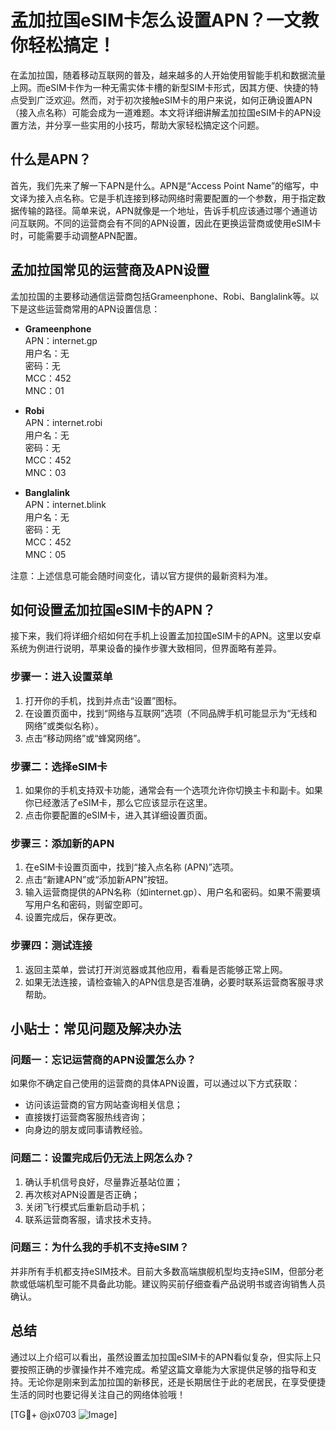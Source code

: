 # 孟加拉国eSIM卡怎么设置APN？一文教你轻松搞定！

在孟加拉国，随着移动互联网的普及，越来越多的人开始使用智能手机和数据流量上网。而eSIM卡作为一种无需实体卡槽的新型SIM卡形式，因其方便、快捷的特点受到广泛欢迎。然而，对于初次接触eSIM卡的用户来说，如何正确设置APN（接入点名称）可能会成为一道难题。本文将详细讲解孟加拉国eSIM卡的APN设置方法，并分享一些实用的小技巧，帮助大家轻松搞定这个问题。

## 什么是APN？

首先，我们先来了解一下APN是什么。APN是“Access Point Name”的缩写，中文译为接入点名称。它是手机连接到移动网络时需要配置的一个参数，用于指定数据传输的路径。简单来说，APN就像是一个地址，告诉手机应该通过哪个通道访问互联网。不同的运营商会有不同的APN设置，因此在更换运营商或使用eSIM卡时，可能需要手动调整APN配置。

## 孟加拉国常见的运营商及APN设置

孟加拉国的主要移动通信运营商包括Grameenphone、Robi、Banglalink等。以下是这些运营商常用的APN设置信息：

- **Grameenphone**  
  APN：internet.gp  
  用户名：无  
  密码：无  
  MCC：452  
  MNC：01  

- **Robi**  
  APN：internet.robi  
  用户名：无  
  密码：无  
  MCC：452  
  MNC：03  

- **Banglalink**  
  APN：internet.blink  
  用户名：无  
  密码：无  
  MCC：452  
  MNC：05  

注意：上述信息可能会随时间变化，请以官方提供的最新资料为准。

## 如何设置孟加拉国eSIM卡的APN？

接下来，我们将详细介绍如何在手机上设置孟加拉国eSIM卡的APN。这里以安卓系统为例进行说明，苹果设备的操作步骤大致相同，但界面略有差异。

### 步骤一：进入设置菜单

1. 打开你的手机，找到并点击“设置”图标。
2. 在设置页面中，找到“网络与互联网”选项（不同品牌手机可能显示为“无线和网络”或类似名称）。
3. 点击“移动网络”或“蜂窝网络”。

### 步骤二：选择eSIM卡

1. 如果你的手机支持双卡功能，通常会有一个选项允许你切换主卡和副卡。如果你已经激活了eSIM卡，那么它应该显示在这里。
2. 点击你要配置的eSIM卡，进入其详细设置页面。

### 步骤三：添加新的APN

1. 在eSIM卡设置页面中，找到“接入点名称 (APN)”选项。
2. 点击“新建APN”或“添加新APN”按钮。
3. 输入运营商提供的APN名称（如internet.gp）、用户名和密码。如果不需要填写用户名和密码，则留空即可。
4. 设置完成后，保存更改。

### 步骤四：测试连接

1. 返回主菜单，尝试打开浏览器或其他应用，看看是否能够正常上网。
2. 如果无法连接，请检查输入的APN信息是否准确，必要时联系运营商客服寻求帮助。

## 小贴士：常见问题及解决办法

### 问题一：忘记运营商的APN设置怎么办？

如果你不确定自己使用的运营商的具体APN设置，可以通过以下方式获取：
- 访问该运营商的官方网站查询相关信息；
- 直接拨打运营商客服热线咨询；
- 向身边的朋友或同事请教经验。

### 问题二：设置完成后仍无法上网怎么办？

1. 确认手机信号良好，尽量靠近基站位置；
2. 再次核对APN设置是否正确；
3. 关闭飞行模式后重新启动手机；
4. 联系运营商客服，请求技术支持。

### 问题三：为什么我的手机不支持eSIM？

并非所有手机都支持eSIM技术。目前大多数高端旗舰机型均支持eSIM，但部分老款或低端机型可能不具备此功能。建议购买前仔细查看产品说明书或咨询销售人员确认。

## 总结

通过以上介绍可以看出，虽然设置孟加拉国eSIM卡的APN看似复杂，但实际上只要按照正确的步骤操作并不难完成。希望这篇文章能为大家提供足够的指导和支持。无论你是刚来到孟加拉国的新移民，还是长期居住于此的老居民，在享受便捷生活的同时也要记得关注自己的网络体验哦！

[TG💪+ @jx0703 ![Image](https://github.com/user-attachments/assets/dbca1d08-cadb-493c-b0ec-ad6f7a83f270)]